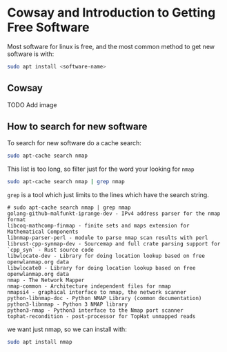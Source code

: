 # Cowsay and Introduction to Getting Free Software

Most software for linux is free, and the most common method to get new software
is with:

```sh
sudo apt install <software-name>
```

## Cowsay



TODO Add image


## How to search for new software

To search for new software do a cache search:

```sh
sudo apt-cache search nmap
```

This list is too long, so filter just for the word your looking for `nmap`

```sh
sudo apt-cache search nmap | grep nmap
```

`grep` is a tool which just limits to the lines which have the search string.

```
# sudo apt-cache search nmap | grep nmap
golang-github-malfunkt-iprange-dev - IPv4 address parser for the nmap format
libcoq-mathcomp-finmap - finite sets and maps extension for Mathematical Components
libnmap-parser-perl - module to parse nmap scan results with perl
librust-cpp-synmap-dev - Sourcemap and full crate parsing support for `cpp_syn` - Rust source code
libwlocate-dev - Library for doing location lookup based on free openwlanmap.org data
libwlocate0 - Library for doing location lookup based on free openwlanmap.org data
nmap - The Network Mapper
nmap-common - Architecture independent files for nmap
nmapsi4 - graphical interface to nmap, the network scanner
python-libnmap-doc - Python NMAP Library (common documentation)
python3-libnmap - Python 3 NMAP library
python3-nmap - Python3 interface to the Nmap port scanner
tophat-recondition - post-processor for TopHat unmapped reads
```

we want just nmap, so we can install with:

```sh
sudo apt install nmap
```
